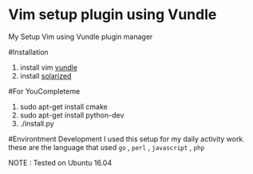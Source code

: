 # Vim setup plugin using Vundle
My Setup Vim using Vundle plugin manager

#Installation
1. install vim <a href="https://github.com/VundleVim/Vundle.vim"> vundle </a>
2. install <a href="https://github.com/altercation/vim-colors-solarized"> solarized </a>

#For YouCompleteme
1. sudo apt-get install cmake
2. sudo apt-get install python-dev
3. ./install.py

#Environtment Development
I used this setup for my daily activity work. these are the language that used `go` , `perl` , `javascript` , `php`

NOTE :  Tested on Ubuntu 16.04
